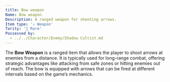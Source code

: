 ```yaml
---
title: Bow weapon
Name: Bow weapon
Description: A ranged weapon for shooting arrows.
Item type: '⚔️ Weapon'
Tarity: '🔵 Rare'
Possessed by:
  - ../../Character/Enemy/Shadow Cultist.md
---
```


The **Bow Weapon** is a ranged item that allows the player to shoot arrows at enemies from a distance. It is typically used for long-range combat, offering strategic advantages like attacking from safe zones or hitting enemies out of reach. The bow is equipped with arrows that can be fired at different intervals based on the game’s mechanics.